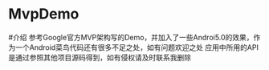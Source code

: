 # MvpDemo
#介绍
参考Google官方MVP架构写的Demo，并加入了一些Androi5.0的效果，作为一个Android菜鸟代码还有很多不足之处，如有问题欢迎之处
应用中所用的API是通过参照其他项目源码得到，如有侵权请及时联系我删除

